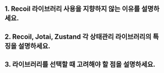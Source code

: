 ## 1. Recoil 라이브러리 사용을 지향하지 않는 이유를 설명하세요.

## 2. Recoil, Jotai, Zustand 각 상태관리 라이브러리의 특징을 설명하세요.

## 3. 라이브러리를 선택할 때 고려해야 할 점을 설명하세요.